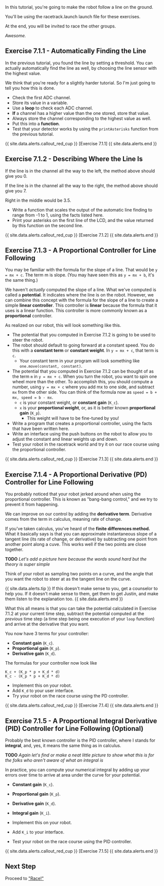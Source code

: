 In this tutorial, you're going to make the robot follow a line on the ground.

You'll be using the racetrack.launch launch file for these exercises.

At the end, you will be invited to race the other groups.

*Awesome.*

## Exercise 7.1.1 - Automatically Finding the Line

In the previous tutorial, you found the line by setting a threshold. You can actually automatically find the line as well, by choosing the line sensor with the highest value.

We think that you're ready for a slightly harder tutorial. So I'm just going to tell you how this is done.

- Check the first ADC channel.
- Store its value in a variable.
- Use a **loop** to check each ADC channel.
- **If** a channel has a higher value than the one stored, store that value.
- Always store the channel corresponding to the highest value as well.
- Put this into a **function**.
- Test that your detector works by using the `printAsterisks` function from the previous tutorial.

{{ site.data.alerts.callout_red_cup }}
[Exercise 7.1.1]
{{ site.data.alerts.end }}


## Exercise 7.1.2 - Describing Where the Line Is

If the line is in the channel all the way to the left, the method above should give you 0.

If the line is in the channel all the way to the right, the method above should give you 7.

Right in the middle would be 3.5.

- Write a function that scales the output of the automatic line finding to range from -1 to 1, using the facts listed here.
- Print your asterisks on the first line of the LCD, and the value returned by this function on the second line.

{{ site.data.alerts.callout_red_cup }}
[Exercise 7.1.2]
{{ site.data.alerts.end }}

## Exercise 7.1.3 - A Proportional Controller for Line Following

You may be familiar with the formula for the slope of a line. That would be `y = mx + c`. The term m is slope. (You may have seen this as `y = mx + b`, it's the same thing.)

We haven't *actually* computed the slope of a line. What we've computed is called a **potential**. It indicates where the line is on the robot. However, we can combine this concept with the formula for the slope of a line to create a simple **linear controller**. This controller is **linear** because the formula that it uses is a linear function. This controller is more commonly known as a **proportional** controller.

As realized on our robot, this will look something like this.

- The potential that you computed in Exercise 7.1.2 is going to be used to steer the robot.
- The robot should default to going forward at a constant speed. You do this with a **constant term** or **constant weight**. In `y = mx + c`, that term is `c`.
  - Your constant term in your program will look something like `one.move(constant, constant)`.
- The potential that you computed in Exercise 7.1.2 can be thought of as the term `m` in `y = mx + c`. When you turn the robot, you want to spin one wheel more than the other. To accomplish this, you should compute a number, using `y = mx + c` where you add mx to one side, and subtract `mx` from the other side. You can think of the formula now as `speed = b + mx, speed = b - mx`.
  - `c` is your constant weight, or **constant gain** (`K_c`).
  - `x` is your **proportional weight**, or, as it is better known **proportional gain** (`K_p`).
    - This weight will have to be fine-tuned by you!
- Write a program that creates a proportional controller, using the facts that have been written here.
- Write an interface using the push buttons on the robot to allow you to adjust the constant and linear weights up and down.
- Test your robot in the racetrack world and try it on our race course using the proportional controller.

{{ site.data.alerts.callout_red_cup }}
[Exercise 7.1.3]
{{ site.data.alerts.end }}

## Exercise 7.1.4 - A Proportional Derivative (PD) Controller for Line Following

You probably noticed that your robot jerked around when using the proportional controller. This is known as "bang-bang control," and we try to prevent it from happening.

We can improve on our control by adding the **derivative term**. Derivative comes from the term in calculus, meaning rate of change.

If you've taken calculus, you've heard of the **finite differences method.** What it basically says is that you can approximate instantaneous slope of a tangent line (its rate of change, or derivative) by subtracting one point from another point along a cuve. This works well if the two points are close together.

**TODO** *Let's add a picture here because the words sound hard but the theory is super simple*

Think of your robot as sampling two points on a curve, and the angle that you want the robot to steer at as the tangent line on the curve.

{{ site.data.alerts.tip }}
If this doesn't make sense to you, get a counselor to help you. If it doesn't make sense to them, get them to get Justin, and make them listen to the explanation too.
{{ site.data.alerts.end }}

What this all means is that you can take the potential calculated in Exercise 7.1.2 at your current time step, subtract the potential computed at the *previous* time step (a time step being one execution of your `loop` function) and arrive at the derivative that you want.

You now have 3 terms for your controller:
- **Constant gain** (`K_c`).
- **Proportional gain** (`K_p`).
- **Derivative gain** (`K_d`).

The formulas for your controller now look like 

```
K_c + (K_p * p + K_d * d)
K_c - (K_p * p + K_d * d)
```

- Implement this on your robot.
- Add `K_d` to your user interface.
- Try your robot on the race course using the PD controller.

{{ site.data.alerts.callout_red_cup }}
[Exercise 7.1.4]
{{ site.data.alerts.end }}

## Exercise 7.1.5 - A Proportional Integral Derivative (PID) Controller for Line Following (Optional)

Probably the best known controller is the PID controller, where I stands for **integral**, and, yes, it means the same thing as in calculus.

**TODO** *Again let's find or make a neat little picture to show what this is for the folks who aren't aware of what an integral is*

In practice, you can compute your numerical integral by adding up your errors over time to arrive at area under the curve for your potential.

- **Constant gain** (`K_c`).
- **Proportional gain** (`K_p`).
- **Derivative gain** (`K_d`).
- **Integral gain** (`K_i`).

- Implement this on your robot.
- Add `K_i` to your interface.
- Test your robot on the race course using the PID controller.

{{ site.data.alerts.callout_red_cup }}
[Exercise 7.1.5]
{{ site.data.alerts.end }}


## Next Step

Proceed to ["Race!"](/race.html)




